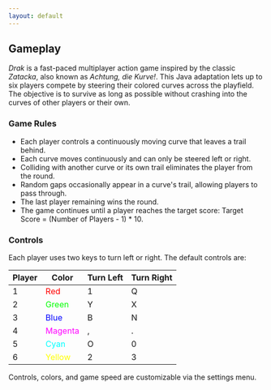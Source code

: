 ```yaml
---
layout: default
---
```


## Gameplay

_Drak_ is a fast-paced multiplayer action game inspired by the classic _Zatacka_, also known as _Achtung, die Kurve!_.
This Java adaptation lets up to six players compete by steering their colored curves across the playfield.
The objective is to survive as long as possible without crashing into the curves of other players or their own.

### Game Rules

- Each player controls a continuously moving curve that leaves a trail behind.
- Each curve moves continuously and can only be steered left or right.
- Colliding with another curve or its own trail eliminates the player from the round.
- Random gaps occasionally appear in a curve's trail, allowing players to pass through.
- The last player remaining wins the round.
- The game continues until a player reaches the target score: Target Score = (Number of Players - 1) * 10.

### Controls

Each player uses two keys to turn left or right. The default controls are:

| Player | Color                                               | Turn Left | Turn Right |
|--------|-----------------------------------------------------|-----------|------------|
| 1      | <span style="color: rgb(255,0,0);">Red</span>       | 1         | Q          |
| 2      | <span style="color: rgb(0,255,0);">Green</span>     | Y         | X          |
| 3      | <span style="color: rgb(0,0,255);">Blue</span>      | B         | N          |
| 4      | <span style="color: rgb(255,0,255);">Magenta</span> | ,         | .          |
| 5      | <span style="color: rgb(0,255,255);">Cyan</span>    | O         | 0          |
| 6      | <span style="color: rgb(255,255,0);">Yellow</span>  | 2         | 3          |

Controls, colors, and game speed are customizable via the settings menu.
